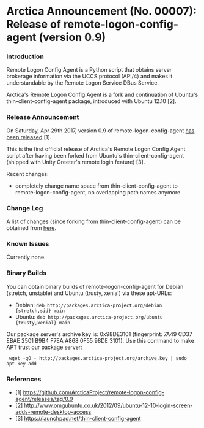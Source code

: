 # Arctica Announcement (No. 00007): Release of remote-logon-config-agent (version 0.9)

### Introduction

Remote Logon Config Agent is a Python script that obtains server brokerage
information via the UCCS protocol (API/4) and makes it understandable by
the Remote Logon Service DBus Service.

Arctica's Remote Logon Config Agent is a fork and continuation of Ubuntu's
thin-client-config-agent package, introduced with Ubuntu 12.10 [2].

### Release Announcement

On Saturday, Apr 29th 2017, version 0.9 of remote-logon-config-agent [has been
released](https://github.com/ArcticaProject/remote-logon-config-agent/releases/tag/0.9)
[1].

This is the first official release of Arctica's Remote Logon Config Agent
script after having been forked from Ubuntu's thin-client-config-agent
(shipped with Unity Greeter's remote login feature) [3].

Recent changes:

  * completely change name space from thin-client-config-agent to
    remote-logon-config-agent, no overlapping path names anymore

### Change Log

A list of changes (since forking from thin-client-config-agent) can be
obtained from
[here](https://github.com/ArcticaProject/remote-logon-config-agent/commit/8952f8c85972b8246a0b69d91d7fe9b9427e1abe).

### Known Issues

Currently none.

### Binary Builds

You can obtain binary builds of remote-logon-config-agent for Debian
(stretch, unstable) and Ubuntu (trusty, xenial) via these
apt-URLs:

  * Debian: ``deb http://packages.arctica-project.org/debian {stretch,sid} main``
  * Ubuntu: ``deb http://packages.arctica-project.org/ubuntu {trusty,xenial} main``

Our package server's archive key is: 0x98DE3101 (fingerprint: 7A49 CD37
EBAE 2501 B9B4  F7EA A868 0F55 98DE 3101). Use this command to make APT
trust our package server:

     wget -qO - http://packages.arctica-project.org/archive.key | sudo apt-key add -

### References

 - [1] https://github.com/ArcticaProject/remote-logon-config-agent/releases/tag/0.9
 - [2] http://www.omgubuntu.co.uk/2012/09/ubuntu-12-10-login-screen-adds-remote-desktop-access
 - [3] https://launchpad.net/thin-client-config-agent
